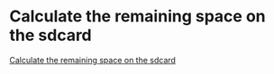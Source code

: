 # Calculate the remaining space on the sdcard
[Calculate the remaining space on the sdcard](https://aiwithcloud.com/2022/09/19/calculate_the_remaining_space_on_the_sdcard/)